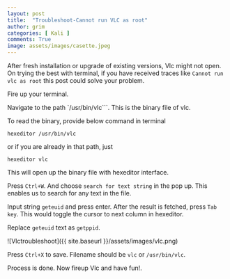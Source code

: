 ```yaml
---
layout: post
title:  "Troubleshoot-Cannot run VLC as root"
author: grim
categories: [ Kali ]
comments: True
image: assets/images/casette.jpeg
---
```


After fresh installation or upgrade of existing versions, Vlc might not open. On trying the best with terminal, if you have received traces like `Cannot run vlc as root` this post could solve your problem.

Fire up your terminal.

Navigate to the path `/usr/bin/vlc```. This is the binary file of vlc.

To read the binary, provide below command in terminal

```shell
hexeditor /usr/bin/vlc
```
or if you are already in that path, just 

```shell
hexeditor vlc
```

This will open up the binary file with hexeditor interface.

Press `Ctrl+W`. And choose `search for text string` in the pop up. This enables us to search for any text in the file.

Input string `geteuid` and press enter. After the result is fetched, press `Tab key`. This would toggle the cursor to next column in hexeditor.

Replace `geteuid` text as `getppid`.

![Vlctroubleshoot]({{ site.baseurl }}/assets/images/vlc.png)

Press `Ctrl+X` to save. Filename should be `vlc` or `/usr/bin/vlc`.

Process is done. Now fireup Vlc and have fun!.
